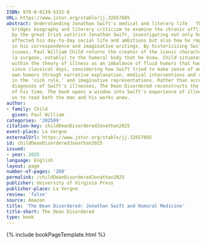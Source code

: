 ```yaml
---
ISBN: 978-0-8139-5332-8
URL: https://www.jstor.org/stable/jj.32657605
abstract: Understanding Jonathan Swift's medical and literary life   The Dean Disordered
  bridges biography and literary criticism to examine the chronic afflictions suffered
  by the great Irish satirist Jonathan Swift, investigating not only how these ailments
  affected his day-to-day social life and ambitions but also how he represented them
  in his correspondence and imaginative writings. By historicizing Swift's medical
  issues, Paul William Child returns the creator of the iconic character of Gulliver
  (a surgeon, notably) to the humoral body that he knew. Child situates Swift's complaints
  within the theory of illness as an imbalance of fluid humors that had persisted
  since classical days, considering how Swift tried to make sense of and contain his
  own humors through narrative explanation, medical interventions and regimen, performances
  in the 'sick role,' and imaginative representations. Rather than accepting modern
  diagnoses of Swift's illnesses, The Dean Disordered reconstructs the medical culture
  of his time. The book opens a window into Swift's experience of illness and prompts
  us to read both the man and his works anew.
author:
- family: Child
  given: Paul William
categories: '202509'
citation-key: childDeanDisorderedJonathan2025
event-place: La Vergne
externalUrl: https://www.jstor.org/stable/jj.32657605
id: childDeanDisorderedJonathan2025
issued:
- year: 2025
language: English
layout: page
number-of-pages: '288'
permalink: /childDeanDisorderedJonathan2025
publisher: University of Virginia Press
publisher-place: La Vergne
review: 'false'
source: Amazon
title: 'The Dean Disordered: Jonathan Swift and Humoral Medicine'
title-short: The Dean Disordered
type: book
---
```

{% include bookPageTemplate.html %}